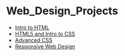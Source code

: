 # Web_Design_Projects

<ul>
    <li><a href="intro_html/index.html" target="_blank">Intro to HTML</a></li>
    <li><a href="html5_css/index.html" target="_blank">HTML5 and Intro to CSS</a></li>
    <li><a href="advanced_css/index.html" target="_blank">Advanced CSS</a></li>
    <li><a href="responsive/index.html" target="_blank">Responsive Web Design</a></li>
</ul>

